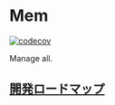 # Mem

[![codecov](https://codecov.io/gh/zin-/mem/branch/develop/graph/badge.svg?token=ROS2LI5RZ4)](https://codecov.io/gh/zin-/mem)

Manage all.

## [開発ロードマップ](documents/load_map.md)

